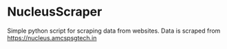 # NucleusScraper

Simple python script for scraping data from websites.
Data is scraped from https://nucleus.amcspsgtech.in
